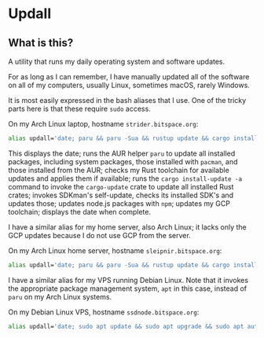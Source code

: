 # Updall

## What is this?

A utility that runs my daily operating system and software updates.  

For as long as I can remember, I have manually updated all of the software on all of my computers, usually Linux, sometimes macOS, rarely Windows.  

It is most easily expressed in the bash aliases that I use. One of the tricky parts here is that these require `sudo` access.


On my Arch Linux laptop, hostname `strider.bitspace.org`:
```bash
alias updall='date; paru && paru -Sua && rustup update && cargo install-update -a && sdk selfupdate && sdk update && sdk upgrade && npm update -g && cd && gcloud components update && date'
```

This displays the date; runs the AUR helper `paru` to update all installed packages, including system packages, those installed with `pacman`, and those installed from the AUR; checks my Rust toolchain for available updates and applies them if available; runs the `cargo install-update -a` command to invoke the `cargo-update` crate to update all installed Rust crates; invokes SDKman's self-update, checks its installed SDK's and updates those; updates node.js packages with `npm`; updates my GCP toolchain; displays the date when complete.  

I have a similar alias for my home server, also Arch Linux; it lacks only the GCP updates because I do not use GCP from the server.

On my Arch Linux home server, hostname `sleipnir.bitspace.org`:
```bash
alias updall='date; paru && paru -Sua && rustup update && cargo install-update -a && sdk selfupdate && sdk update && sdk upgrade && npm update -g; date'
```

I have a similar alias for my VPS running Debian Linux. Note that it invokes the appropriate package management system, `apt` in this case, instead of `paru` on my Arch Linux systems.

On my Debian Linux VPS, hostname `ssdnode.bitspace.org`:
```bash
alias updall='date; sudo apt update && sudo apt upgrade && sudo apt autoremove && rustup update && cargo install-update -a && sdk selfupdate && sdk update && sdk upgrade && npm update -g; date'
```
